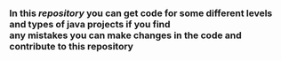 <h3>In this <i>repository</i> you can get code for some different levels and types of java projects if you find <br>
any mistakes you can make changes in the code and contribute to this repository</h3>
